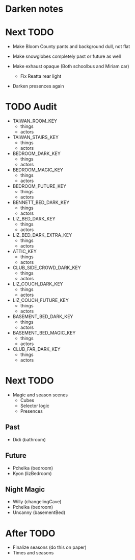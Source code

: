 # Darken notes

# Next TODO
* Make Bloom County pants and background dull, not flat
* Make snowglobes completely past or future as well
* Make exhaust opaque (Both schoolbus and Miriam car)
    * Fix Reatta rear light

* Darken presences again

# TODO Audit
* TAIWAN_ROOM_KEY
    * things
    * actors
* TAIWAN_STAIRS_KEY
    * things
    * actors
* BEDROOM_DARK_KEY
    * things
    * actors
* BEDROOM_MAGIC_KEY
    * things
    * actors
* BEDROOM_FUTURE_KEY
    * things
    * actors
* BENNETT_BED_DARK_KEY
    * things
    * actors
* LIZ_BED_DARK_KEY
    * things
    * actors
* LIZ_BED_DARK_EXTRA_KEY
    * things
    * actors
* ATTIC_KEY
    * things
    * actors
* CLUB_SIDE_CROWD_DARK_KEY
    * things
    * actors
* LIZ_COUCH_DARK_KEY
    * things
    * actors
* LIZ_COUCH_FUTURE_KEY
    * things
    * actors
* BASEMENT_BED_DARK_KEY
    * things
    * actors
* BASEMENT_BED_MAGIC_KEY
    * things
    * actors
* CLUB_FAR_DARK_KEY
    * things
    * actors

# Next TODO
* Magic and season scenes
    * Cubes
    * Selector logic
    * Presences

## Past
* Didi (bathroom)

## Future
* Pchelka (bedroom)
* Kyon (lizBedroom)

## Night Magic
* Willy (changelingCave)
* Pchelka (bedroom)
* Uncanny (basementBed)

# After TODO
* Finalize seasons (do this on paper)
* Times and seasons